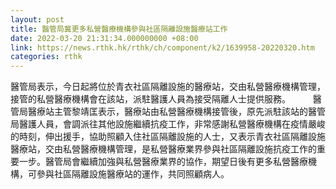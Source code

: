 ```yaml
---
layout: post
title: 醫管局冀更多私營醫療機構參與社區隔離設施醫療站工作
date: 2022-03-20 21:31:34.000000000 +08:00
link: https://news.rthk.hk/rthk/ch/component/k2/1639958-20220320.htm
categories: rthk
---
```


醫管局表示，今日起將位於青衣社區隔離設施的醫療站，交由私營醫療機構管理，接管的私營醫療機構會在該站，派駐醫護人員為接受隔離人士提供服務。
　　 
醫管局醫療站主管黎靖匡表示，醫療站由私營醫療機構接管後，原先派駐該站的醫管局醫護人員，會調派往其他設施繼續抗疫工作，非常感謝私營醫療機構在疫情嚴峻的時刻，伸出援手，協助照顧入住社區隔離設施的人士，又表示青衣社區隔離設施醫療站，交由私營醫療機構管理，是私營醫療業界參與社區隔離設施抗疫工作的重要一步。醫管局會繼續加強與私營醫療業界的協作，期望日後有更多私營醫療機構，可參與社區隔離設施醫療站的運作，共同照顧病人。
